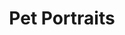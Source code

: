 ---
title: Pet Portraits
order: 4
basedir: pet_portraits
images:
- file: PP01.jpg
  main: true
- file: PP02.jpg
- file: PP03.jpg
- file: PP04.jpg
  slideshow: true
- file: PP05.jpg
- file: PP06.jpg
- file: PP07.jpg
- file: PP08.jpg
- file: PP09.jpg
layout: gallery
---